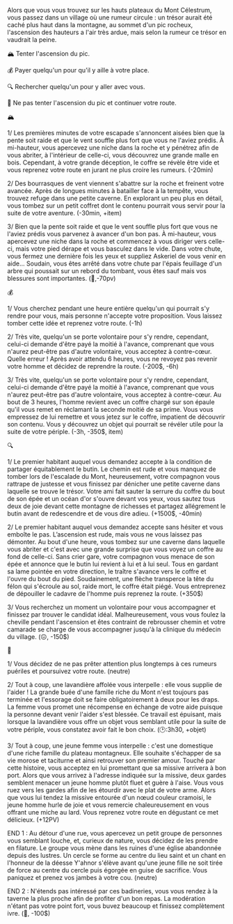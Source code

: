 Alors que vous vous trouvez sur les hauts plateaux du Mont Célestrum, vous passez dans un village où une rumeur circule : un trésor aurait été caché plus haut dans la montagne, au sommet d'un pic rocheux, l'ascension des hauteurs a l'air très ardue, mais selon la rumeur ce trésor en vaudrait la peine.

🏔️ Tenter l'ascension du pic.

💰 Payer quelqu'un pour qu'il y aille à votre place.

🔍 Rechercher quelqu'un pour y aller avec vous.

🏃 Ne pas tenter l'ascension du pic et continuer votre route.


🏔️

1/ Les premières minutes de votre escapade s'annoncent aisées bien que la pente soit raide et que le vent souffle plus fort que vous ne l'aviez prédis. À mi-hauteur, vous apercevez une niche dans la roche et y pénétrez afin de vous abriter, à l'intérieur de celle-ci, vous découvrez une grande malle en bois. Cependant, à votre grande déception, le coffre se révèle être vide et vous reprenez votre route en jurant ne plus croire les rumeurs.
(-20min)

2/ Des bourrasques de vent viennent s'abattre sur la roche et freinent votre avancée. Après de longues minutes à batailler face à la tempête, vous trouvez refuge dans une petite caverne. En explorant un peu plus en détail, vous tombez sur un petit coffret dont le contenu pourrait vous servir pour la suite de votre aventure. (-30min, +item)

3/  Bien que la pente soit raide et que le vent souffle plus fort que vous ne l'aviez prédis vous parvenez à avancer d'un bon pas. À mi-hauteur, vous apercevez une niche dans la roche et commencez à vous diriger vers celle-ci, mais votre pied dérape et vous basculez dans le vide. Dans votre chute, vous fermez une dernière fois les yeux et suppliez Askeriel de vous venir en aide... Soudain, vous êtes arrêté dans votre chute par l'épais feuillage d'un arbre qui poussait sur un rebord du tombant, vous êtes sauf mais vos blessures sont importantes.
(🤕,-70pv)


💰

1/ Vous cherchez pendant une heure entière quelqu'un qui pourrait s'y rendre pour vous, mais personne n'accepte votre proposition. Vous laissez tomber cette idée et reprenez votre route. 
(-1h)

2/ Très vite, quelqu'un se porte volontaire pour s'y rendre, cependant, celui-ci demande d'être payé la moitié à l'avance, comprenant que vous n'aurez peut-être pas d'autre volontaire, vous acceptez à contre-cœur. Quelle erreur ! Après avoir attendu 6 heures, vous ne revoyez pas revenir votre homme et décidez de reprendre la route. 
(-200$, -6h)

3/ Très vite, quelqu'un se porte volontaire pour s'y rendre, cependant, celui-ci demande d'être payé la moitié à l'avance, comprenant que vous n'aurez peut-être pas d'autre volontaire, vous acceptez à contre-cœur. Au bout de 3 heures, l'homme revient avec un coffre chargé sur son épaule qu'il vous remet en réclamant la seconde moitié de sa prime. Vous vous empressez de lui remettre et vous jetez sur le coffre, impatient de découvrir son contenu. Vous y découvrez un objet qui pourrait se révéler utile pour la suite de votre périple. 
(-3h, -350$, item)


🔍

1/ Le premier habitant auquel vous demandez accepte à la condition de partager équitablement le butin. Le chemin est rude et vous manquez de tomber lors de l'escalade du Mont, heureusement, votre compagnon vous rattrape de justesse et vous finissez par dénicher une petite caverne dans laquelle se trouve le trésor. Votre ami fait sauter la serrure du coffre du bout de son épée et un océan d'or s'ouvre devant vos yeux, vous sautez tous deux de joie devant cette montagne de richesses et partagez allégrement le butin avant de redescendre et de vous dire adieu. 
(+1500$, -40min)

2/ Le premier habitant auquel vous demandez accepte sans hésiter et vous emboîte le pas. L’ascension est rude, mais vous ne vous laissez pas démonter. Au bout d'une heure, vous tombez sur une caverne dans laquelle vous abriter et c'est avec une grande surprise que vous voyez un coffre au fond de celle-ci. Sans crier gare, votre compagnon vous menace de son épée et annonce que le butin lui revient à lui et à lui seul. Tous en gardant sa lame pointée en votre direction, le traître s'avance vers le coffre et l'ouvre du bout du pied. Soudainement, une flèche transperce la tête du félon qui s'écroule au sol, raide mort, le coffre était piégé. Vous entreprenez de dépouiller le cadavre de l'homme puis reprenez la route.
(+350$)

3/ Vous recherchez un moment un volontaire pour vous accompagner et finissez par trouver le candidat idéal. Malheureusement, vous vous foulez la cheville pendant l'ascension et êtes contraint de rebrousser chemin et votre camarade se charge de vous accompagner jusqu'à la clinique du médecin du village. 
(😖, -150$)


🏃

1/ Vous décidez de ne pas prêter attention plus longtemps à ces rumeurs puériles et poursuivez votre route.
(neutre)

2/ Tout à coup, une lavandière affolée vous interpelle : elle vous supplie de l'aider ! La grande buée d'une famille riche du Mont n'est toujours pas terminée et l'essorage doit se faire obligatoirement à deux pour les draps. La femme vous promet une récompense en échange de votre aide puisque la personne devant venir l'aider s'est blessée. Ce travail est épuisant, mais lorsque la lavandière vous offre un objet vous semblant utile pour la suite de votre périple, vous constatez avoir fait le bon choix. 
(🕑:3h30, +objet)

3/ Tout à coup, une jeune femme vous interpelle : c'est une domestique d'une riche famille du plateau montagneux. Elle souhaite s'échapper de sa vie morose et taciturne et ainsi retrouver son premier amour. Touché par cette histoire, vous acceptez en lui promettant que sa missive arrivera à bon port. Alors que vous arrivez à l'adresse indiquée sur la missive, deux gardes semblent menacer un jeune homme plutôt fluet et guère à l'aise. Vous vous ruez vers les gardes afin de les étourdir avec le plat de votre arme. Alors que vous lui tendez la missive entourée d'un nœud couleur cramoisi, le jeune homme hurle de joie et vous remercie chaleureusement en vous offrant une miche au lard. Vous reprenez votre route en dégustant ce met délicieux. 
(+12PV)

END 1 : Au détour d'une rue, vous apercevez un petit groupe de personnes vous semblant louche, et, curieux de nature, vous décidez de les prendre en filature. Le groupe vous mène dans les ruines d'une église abandonnée depuis des lustres. Un cercle se forme au centre du lieu saint et un chant en l'honneur de la déesse Y'ahnor s'élève avant qu'une jeune fille ne soit tirée de force au centre du cercle puis égorgée en guise de sacrifice. Vous paniquez et prenez vos jambes à votre cou.
(neutre)

END 2 : N'étends pas intéressé par ces badineries, vous vous rendez à la taverne la plus proche afin de profiter d'un bon repas. La modération n'étant pas votre point fort, vous buvez beaucoup et finissez complètement ivre. 
(🤪, -100$)

